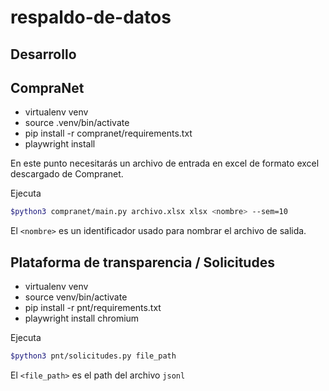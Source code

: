 # respaldo-de-datos

## Desarrollo

## CompraNet

- virtualenv venv
- source .venv/bin/activate
- pip install -r compranet/requirements.txt
- playwright install

En este punto necesitarás un archivo de entrada en excel de formato excel
descargado de Compranet.

Ejecuta

```bash
$python3 compranet/main.py archivo.xlsx xlsx <nombre> --sem=10
```

El `<nombre>` es un identificador usado para nombrar el archivo de salida.

## Plataforma de transparencia / Solicitudes

- virtualenv venv
- source venv/bin/activate
- pip install -r pnt/requirements.txt
- playwright install chromium

Ejecuta

```bash
$python3 pnt/solicitudes.py file_path

```

El `<file_path>` es el path del archivo `jsonl`
